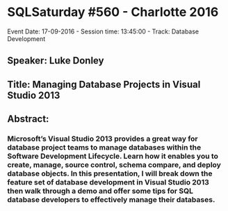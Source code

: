 # SQLSaturday #560 - Charlotte 2016
Event Date: 17-09-2016 - Session time: 13:45:00 - Track: Database Development
## Speaker: Luke Donley
## Title: Managing Database Projects in Visual Studio 2013
## Abstract:
### Microsoft’s Visual Studio 2013 provides a great way for database project teams to manage databases within the Software Development Lifecycle.  Learn how it enables you to create, manage, source control, schema compare, and deploy database objects.  In this presentation, I will break down the feature set of database development in Visual Studio 2013 then walk through a demo and offer some tips for SQL database developers to effectively manage their databases.
